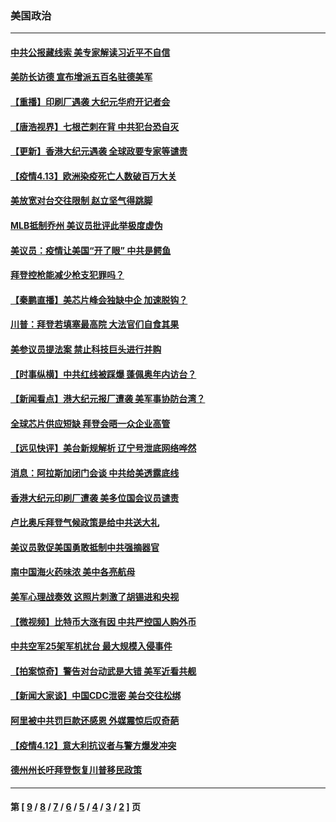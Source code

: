### 美国政治
---
#### [中共公报藏线索 美专家解读习近平不自信](../../pages/ncid1078159/n12877668.md) 
#### [美防长访德 宣布增派五百名驻德美军](../../pages/ncid1078159/n12877682.md) 
#### [【重播】印刷厂遇袭 大纪元华府开记者会](../../pages/ncid1078159/n12875877.md) 
#### [【唐浩视界】七根芒刺在背 中共犯台恐自灭](../../pages/ncid1078159/n12876037.md) 
#### [【更新】香港大纪元遇袭 全球政要专家等谴责](../../pages/ncid1078159/n12876743.md) 
#### [【疫情4.13】欧洲染疫死亡人数破百万大关](../../pages/ncid1078159/n12875659.md) 
#### [美放宽对台交往限制 赵立坚气得跳脚](../../pages/ncid1078159/n12877533.md) 
#### [MLB抵制乔州 美议员批评此举极度虚伪](../../pages/ncid1078159/n12877143.md) 
#### [美议员：疫情让美国“开了眼” 中共是鳄鱼](../../pages/ncid1078159/n12876984.md) 
#### [拜登控枪能减少枪支犯罪吗？](../../pages/ncid1078159/n12876205.md) 
#### [【秦鹏直播】美芯片峰会独缺中企 加速脱钩？](../../pages/ncid1078159/n12875771.md) 
#### [川普：拜登若填塞最高院 大法官们自食其果](../../pages/ncid1078159/n12875999.md) 
#### [美参议员提法案 禁止科技巨头进行并购](../../pages/ncid1078159/n12875997.md) 
#### [【时事纵横】中共红线被踩爆 蓬佩奥年内访台？](../../pages/ncid1078159/n12875748.md) 
#### [【新闻看点】港大纪元报厂遭袭 美军事协防台湾？](../../pages/ncid1078159/n12875716.md) 
#### [全球芯片供应短缺 拜登会晤一众企业高管](../../pages/ncid1078159/n12875726.md) 
#### [【远见快评】美台新规解析 辽宁号泄底网络哗然](../../pages/ncid1078159/n12875683.md) 
#### [消息：阿拉斯加闭门会谈 中共给美透露底线](../../pages/ncid1078159/n12875608.md) 
#### [香港大纪元印刷厂遭袭 美多位国会议员谴责](../../pages/ncid1078159/n12875719.md) 
#### [卢比奥斥拜登气候政策是给中共送大礼](../../pages/ncid1078159/n12875500.md) 
#### [美议员敦促美国勇敢抵制中共强摘器官](../../pages/ncid1078159/n12871671.md) 
#### [南中国海火药味浓 美中各亮航母](../../pages/ncid1078159/n12875243.md) 
#### [美军心理战奏效 这照片刺激了胡锡进和央视](../../pages/ncid1078159/n12875222.md) 
#### [【微视频】比特币大涨有因 中共严控国人购外币](../../pages/ncid1078159/n12874883.md) 
#### [中共空军25架军机扰台 最大规模入侵事件](../../pages/ncid1078159/n12875081.md) 
#### [【拍案惊奇】警告对台动武是大错 美军近看共舰](../../pages/ncid1078159/n12873314.md) 
#### [【新闻大家谈】中国CDC泄密 美台交往松绑](../../pages/ncid1078159/n12870083.md) 
#### [阿里被中共罚巨款还感恩 外媒震惊后叹奇葩](../../pages/ncid1078159/n12874747.md) 
#### [【疫情4.12】意大利抗议者与警方爆发冲突](../../pages/ncid1078159/n12874304.md) 
#### [德州州长吁拜登恢复川普移民政策](../../pages/ncid1078159/n12874031.md) 

---
#### 第 [ [9](./9.md) / [8](./8.md) / [7](./7.md) / [6](./6.md) / [5](./5.md) / [4](./4.md) / [3](./3.md) / [2](./2.md) ] 页
